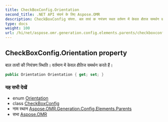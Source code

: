 ```yaml
---
title: CheckBoxConfig.Orientation
second_title: .NET API संदर्भ के लिए Aspose.OMR
description: CheckBoxConfig संपत्त. बल तत्वं क नयंत्रण स्थत वर्तमन में केवल क्षैतज समर्थन करते हैं
type: docs
weight: 100
url: /hi/net/aspose.omr.generation.config.elements.parents/checkboxconfig/orientation/
---
```

## CheckBoxConfig.Orientation property

बाल तत्वों की नियंत्रण स्थिति। वर्तमान में केवल क्षैतिज समर्थन करते हैं।

```csharp
public Orientation Orientation { get; set; }
```

### यह सभी देखें

* enum [Orientation](../../../aspose.omr.generation/orientation/)
* class [CheckBoxConfig](../)
* नाम स्थान [Aspose.OMR.Generation.Config.Elements.Parents](../../checkboxconfig/)
* सभा [Aspose.OMR](../../../)


